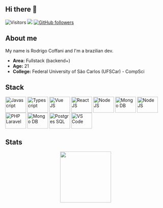 ## Hi there 👋

![Visitors](https://komarev.com/ghpvc/?username=rodcoffani&color=blue)
[<img src="https://img.shields.io/static/v1?message=LinkedIn&logo=linkedin&label=&color=0077B5&logoColor=white&labelColor=&style=for-the-badge)">](https://www.linkedin.com/in/rodrigo-coffani-b03951186/)
[![GitHub followers](https://img.shields.io/github/followers/rodcoffani.svg?style=social&label=Follow)](https://github.com/rodcoffani?tab=followers)

###

## About me

My name is Rodrigo Coffani and I'm a brazilian dev.

- __Area:__ Fullstack (backend+)
- __Age:__ 21
- __College:__ Federal University of São Carlos (UFSCar) - CompSci

## Stack
<div style="display: inline_block">
  <img align="center" alt="Javascript" height="50" width="65" src="https://cdn.jsdelivr.net/gh/devicons/devicon/icons/javascript/javascript-plain.svg">
  <img align="center" alt="Typescript" height="50" width="65" src="https://cdn.jsdelivr.net/gh/devicons/devicon/icons/typescript/typescript-plain.svg">
  <img align="center" alt="Vue JS" height="50" width="65" src="https://cdn.jsdelivr.net/gh/devicons/devicon/icons/vuejs/vuejs-original.svg">
  <img align="center" alt="React JS" height="50" width="65" src="https://cdn.jsdelivr.net/gh/devicons/devicon/icons/react/react-original.svg">
  <img align="center" alt="Node JS" height="50" width="65" src="https://cdn.jsdelivr.net/gh/devicons/devicon/icons/nodejs/nodejs-plain-wordmark.svg">
  <img align="center" alt="Mongo DB" height="50" width="65" src="https://cdn.jsdelivr.net/gh/devicons/devicon/icons/go/go-original.svg">
  <img align="center" alt="Node JS" height="50" width="65" src="https://cdn.jsdelivr.net/gh/devicons/devicon/icons/php/php-original.svg">
  <img align="center" alt="PHP Laravel" height="50" width="65" src="https://cdn.jsdelivr.net/gh/devicons/devicon/icons/laravel/laravel-original.svg">
  <img align="center" alt="Mongo DB" height="50" width="65" src="https://cdn.jsdelivr.net/gh/devicons/devicon/icons/mongodb/mongodb-original-wordmark.svg">
  <img align="center" alt="Postgres SQL" height="50" width="65" src="https://cdn.jsdelivr.net/gh/devicons/devicon/icons/postgresql/postgresql-plain-wordmark.svg">
  <img align="center" alt="VS Code" height="50" width="65" src="https://cdn.jsdelivr.net/gh/devicons/devicon/icons/vscode/vscode-original.svg">
</div>

## Stats
<div style="display: flex; justify-content: space-around">
  <!-- <a href="https://github.com/rodcoffani">
    <img height="160em" src="https://github-readme-stats.vercel.app/api?username=rodcoffani&show_icons=true&theme=dracula&include_all_commits=true&count_private=true"/>
  </a> -->
  <a href="https://github.com/rodcoffani">
    <img height="160em" src="https://github-readme-stats.vercel.app/api/top-langs/?username=rodcoffani&layout=compact&langs_count=6&theme=dracula"/>
  </a>
</div>
